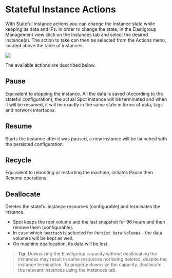 <meta name="robots" content="noindex">

# Stateful Instance Actions

With Stateful instance actions you can change the instance state while keeping its data and IPs. In order to change the state, in the Elastigroup Management view click on the Instances tab and select the desired instance(s). The action to take can then be selected from the Actions menu, located above the table of instances.

<img src="/elastigroup/_media/stateful-actions-01.png" />

The available actions are described below.

## Pause

Equivalent to stopping the instance. All the data is saved (According to the stateful configuration), the actual Spot instance will be terminated and when it will be resumed, it will be exactly in the same state in terms of data, tags and network interfaces.

## Resume

Starts the instance after it was paused, a new instance will be launched with the persisted configuration.

## Recycle

Equivalent to rebooting or restarting the machine, initiates Pause then Resume operations.

## Deallocate

Deletes the stateful instance resources (configurable) and terminates the instance.

- Spot keeps the root volume and the last snapshot for 96 hours and then remove them (configurable).
- In case which `Reattach` is selected for `Persist Data Volumes` – the data volumes will be kept as well.
- On machine deallocation, its data will be lost.

> **Tip**: Downsizing the Elastigroup capacity without deallocating the instances may result in some resources not being deleted, despite the instance termination. To properly downsize the capacity, deallocate the relevant instances using the instances tab.
